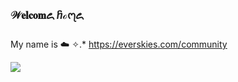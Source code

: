 ### 𝒲𝐞𝐥𝐜𝐨𝐦꧖ ⴌℴ᧗꧖ 
My name is :cloud: ✧.*
https://everskies.com/community

![](https://media1.tenor.com/m/Qc94mAhtsvQAAAAC/aespa-naevis.gif)
